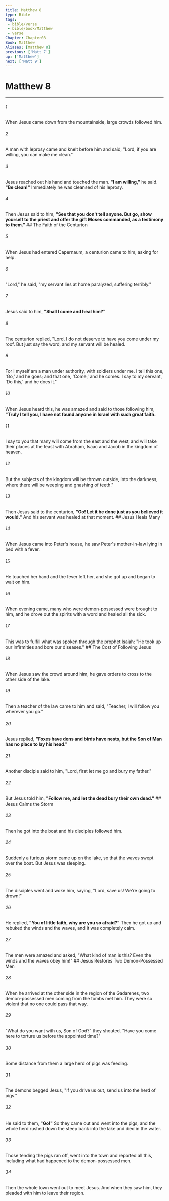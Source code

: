 ```yaml
---
title: Matthew 8
type: Bible
tags:
 - bible/verse
 - bible/book/Matthew
 - verse
Chapter: Chapter08
Book: Matthew
Aliases: [Matthew 8]
previous: ['Matt 7']
up: ['Matthew']
next: ['Matt 9']
---
```

# Matthew 8

***


###### 1 
When Jesus came down from the mountainside, large crowds followed him. 

###### 2 
A man with leprosy came and knelt before him and said, "Lord, if you are willing, you can make me clean." 

###### 3 
Jesus reached out his hand and touched the man. **"I am willing,"** he said. **"Be clean!"** Immediately he was cleansed of his leprosy. 

###### 4 
Then Jesus said to him, **"See that you don't tell anyone. But go, show yourself to the priest and offer the gift Moses commanded, as a testimony to them."** ## The Faith of the Centurion 

###### 5 
When Jesus had entered Capernaum, a centurion came to him, asking for help. 

###### 6 
"Lord," he said, "my servant lies at home paralyzed, suffering terribly." 

###### 7 
Jesus said to him, **"Shall I come and heal him?"** 

###### 8 
The centurion replied, "Lord, I do not deserve to have you come under my roof. But just say the word, and my servant will be healed. 

###### 9 
For I myself am a man under authority, with soldiers under me. I tell this one, 'Go,' and he goes; and that one, 'Come,' and he comes. I say to my servant, 'Do this,' and he does it." 

###### 10 
When Jesus heard this, he was amazed and said to those following him, **"Truly I tell you, I have not found anyone in Israel with such great faith.** 

###### 11 
I say to you that many will come from the east and the west, and will take their places at the feast with Abraham, Isaac and Jacob in the kingdom of heaven. 

###### 12 
But the subjects of the kingdom will be thrown outside, into the darkness, where there will be weeping and gnashing of teeth." 

###### 13 
Then Jesus said to the centurion, **"Go! Let it be done just as you believed it would."** And his servant was healed at that moment. ## Jesus Heals Many 

###### 14 
When Jesus came into Peter's house, he saw Peter's mother-in-law lying in bed with a fever. 

###### 15 
He touched her hand and the fever left her, and she got up and began to wait on him. 

###### 16 
When evening came, many who were demon-possessed were brought to him, and he drove out the spirits with a word and healed all the sick. 

###### 17 
This was to fulfill what was spoken through the prophet Isaiah: "He took up our infirmities and bore our diseases." ## The Cost of Following Jesus 

###### 18 
When Jesus saw the crowd around him, he gave orders to cross to the other side of the lake. 

###### 19 
Then a teacher of the law came to him and said, "Teacher, I will follow you wherever you go." 

###### 20 
Jesus replied, **"Foxes have dens and birds have nests, but the Son of Man has no place to lay his head."** 

###### 21 
Another disciple said to him, "Lord, first let me go and bury my father." 

###### 22 
But Jesus told him, **"Follow me, and let the dead bury their own dead."** ## Jesus Calms the Storm 

###### 23 
Then he got into the boat and his disciples followed him. 

###### 24 
Suddenly a furious storm came up on the lake, so that the waves swept over the boat. But Jesus was sleeping. 

###### 25 
The disciples went and woke him, saying, "Lord, save us! We're going to drown!" 

###### 26 
He replied, **"You of little faith, why are you so afraid?"** Then he got up and rebuked the winds and the waves, and it was completely calm. 

###### 27 
The men were amazed and asked, "What kind of man is this? Even the winds and the waves obey him!" ## Jesus Restores Two Demon-Possessed Men 

###### 28 
When he arrived at the other side in the region of the Gadarenes, two demon-possessed men coming from the tombs met him. They were so violent that no one could pass that way. 

###### 29 
"What do you want with us, Son of God?" they shouted. "Have you come here to torture us before the appointed time?" 

###### 30 
Some distance from them a large herd of pigs was feeding. 

###### 31 
The demons begged Jesus, "If you drive us out, send us into the herd of pigs." 

###### 32 
He said to them, **"Go!"** So they came out and went into the pigs, and the whole herd rushed down the steep bank into the lake and died in the water. 

###### 33 
Those tending the pigs ran off, went into the town and reported all this, including what had happened to the demon-possessed men. 

###### 34 
Then the whole town went out to meet Jesus. And when they saw him, they pleaded with him to leave their region. 
